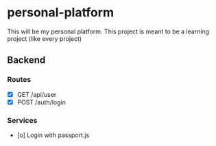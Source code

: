 # personal-platform
This will be my personal platform. This project is meant to be a learning project (like every project)


## Backend

### Routes

- [x] GET /api/user
- [x] POST /auth/login

### Services

- [o] Login with passport.js 
